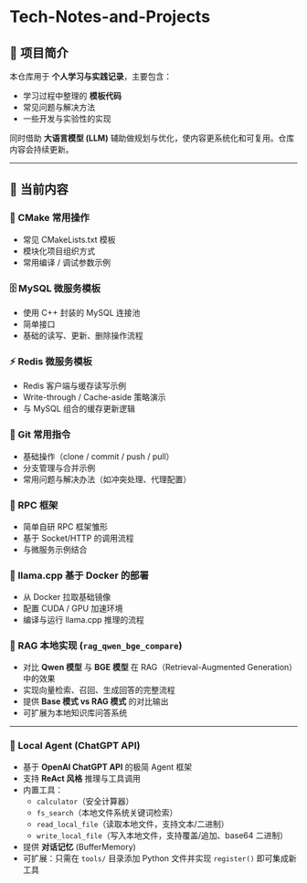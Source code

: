 # Tech-Notes-and-Projects

## 📌 项目简介
本仓库用于 **个人学习与实践记录**，主要包含：
- 学习过程中整理的 **模板代码**
- 常见问题与解决方法
- 一些开发与实验性的实现

同时借助 **大语言模型 (LLM)** 辅助做规划与优化，使内容更系统化和可复用。仓库内容会持续更新。

---

## 📂 当前内容

### 🔧 CMake 常用操作
- 常见 CMakeLists.txt 模板  
- 模块化项目组织方式  
- 常用编译 / 调试参数示例  

### 🗄️ MySQL 微服务模板
- 使用 C++ 封装的 MySQL 连接池  
- 简单接口  
- 基础的读写、更新、删除操作流程  

### ⚡ Redis 微服务模板
- Redis 客户端与缓存读写示例  
- Write-through / Cache-aside 策略演示  
- 与 MySQL 组合的缓存更新逻辑  

### 🌱 Git 常用指令
- 基础操作（clone / commit / push / pull）  
- 分支管理与合并示例  
- 常用问题与解决办法（如冲突处理、代理配置）  

### 🔗 RPC 框架
- 简单自研 RPC 框架雏形  
- 基于 Socket/HTTP 的调用流程  
- 与微服务示例结合  

### 🐳 llama.cpp 基于 Docker 的部署
- 从 Docker 拉取基础镜像  
- 配置 CUDA / GPU 加速环境  
- 编译与运行 llama.cpp 推理的流程  

### 📖 RAG 本地实现 (`rag_qwen_bge_compare`)
- 对比 **Qwen 模型** 与 **BGE 模型** 在 RAG（Retrieval-Augmented Generation）中的效果  
- 实现向量检索、召回、生成回答的完整流程  
- 提供 **Base 模式 vs RAG 模式** 的对比输出  
- 可扩展为本地知识库问答系统  

---
### 🤖 Local Agent (ChatGPT API)

- 基于 **OpenAI ChatGPT API** 的极简 Agent 框架  
- 支持 **ReAct 风格** 推理与工具调用  
- 内置工具：
  - `calculator`（安全计算器）
  - `fs_search`（本地文件系统关键词检索）
  - `read_local_file`（读取本地文件，支持文本/二进制）
  - `write_local_file`（写入本地文件，支持覆盖/追加、base64 二进制）
- 提供 **对话记忆** (BufferMemory)  
- 可扩展：只需在 `tools/` 目录添加 Python 文件并实现 `register()` 即可集成新工具 
